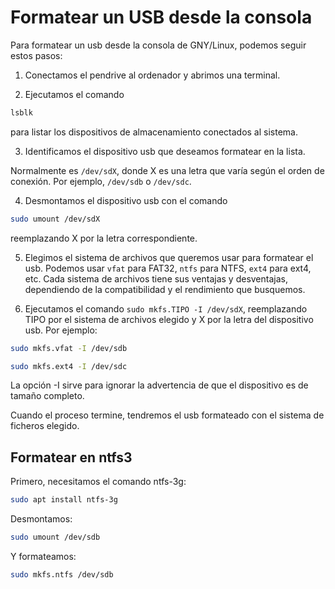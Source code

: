 # Formatear un USB desde la consola

Para formatear un usb desde la consola de GNY/Linux, podemos seguir estos pasos:

1. Conectamos el pendrive al ordenador y abrimos una terminal.

2. Ejecutamos el comando

``` sh
lsblk
```

para listar los dispositivos de almacenamiento conectados al sistema.

3. Identificamos el dispositivo usb que deseamos formatear en la lista.

Normalmente es `/dev/sdX`, donde X es una letra que varía según el orden de conexión. Por ejemplo, `/dev/sdb` o `/dev/sdc`.

4. Desmontamos el dispositivo usb con el comando

``` sh
sudo umount /dev/sdX
```

reemplazando X por la letra correspondiente.

5. Elegimos el sistema de archivos que queremos usar para formatear el usb. Podemos usar `vfat` para FAT32, `ntfs` para NTFS, `ext4` para ext4, etc. Cada sistema de archivos tiene sus ventajas y desventajas, dependiendo de la compatibilidad y el rendimiento que busquemos.

6. Ejecutamos el comando `sudo mkfs.TIPO -I /dev/sdX`, reemplazando TIPO por el sistema de archivos elegido y X por la letra del dispositivo usb. Por ejemplo:

``` sh
sudo mkfs.vfat -I /dev/sdb
```

``` sh
sudo mkfs.ext4 -I /dev/sdc
```

La opción -I sirve para ignorar la advertencia de que el dispositivo es de tamaño completo.

Cuando el proceso termine, tendremos el usb formateado con el sistema de ficheros elegido.


## Formatear en ntfs3

Primero, necesitamos el comando ntfs-3g:

``` sh
sudo apt install ntfs-3g
```

Desmontamos:

``` sh
sudo umount /dev/sdb
```

Y formateamos:

``` sh
sudo mkfs.ntfs /dev/sdb
``` 
